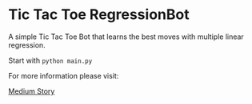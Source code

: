 # Tic Tac Toe RegressionBot

A simple Tic Tac Toe Bot that learns the best moves with multiple linear regression.

Start with `python main.py`

For more information please visit:

[Medium Story](https://medium.com/@skycore1337/building-a-tictactoe-bot-with-regression-ba79f2ae74bb)

